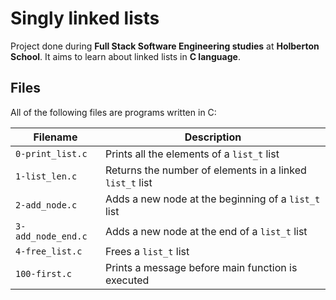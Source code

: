 # Singly linked lists

Project done during **Full Stack Software Engineering studies** at **Holberton School**. It aims to learn about linked lists in **C language**.

## Files

All of the following files are programs written in C:

| Filename           | Description                                              |
| ------------------ | -------------------------------------------------------- |
| `0-print_list.c`   | Prints all the elements of a `list_t` list               |
| `1-list_len.c`     | Returns the number of elements in a linked `list_t` list |
| `2-add_node.c`     | Adds a new node at the beginning of a `list_t` list      |
| `3-add_node_end.c` | Adds a new node at the end of a `list_t` list            |
| `4-free_list.c`    | Frees a `list_t` list                                    |
| `100-first.c`      | Prints a message before main function is executed        |

